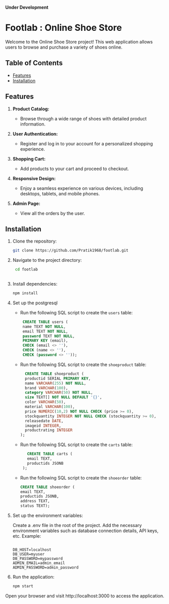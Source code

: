**Under Development**

# Footlab :  Online Shoe Store

Welcome to the Online Shoe Store project! This web application allows users to browse and purchase a variety of shoes online.

## Table of Contents

- [Features](#features)
- [Installation](#installation)



## Features

1. **Product Catalog:**
   - Browse through a wide range of shoes with detailed product information.

2. **User Authentication:**
   - Register and log in to your account for a personalized shopping experience.

3. **Shopping Cart:**
   - Add products to your cart and proceed to checkout.

4. **Responsive Design:**
   - Enjoy a seamless experience on various devices, including desktops, tablets, and mobile phones.
     
5. **Admin Page:**
   - View all the orders by the user.
## Installation

1. Clone the repository:
   ```bash
   git clone https://github.com/Pratik1968/footlab.git
2. Navigate to the project directory:
   ```bash
    cd footlab
  
    ```

3. Install dependencies:
    ```bash
    npm install
    ```
4. Set up the postgresql
    - Run the following SQL script to create the `users` table:
      ```sql
       CREATE TABLE users (
       name TEXT NOT NULL,
       email TEXT NOT NULL,
       password TEXT NOT NULL,
       PRIMARY KEY (email),
       CHECK (email <> ''),
       CHECK (name <> ''),
       CHECK (password <> ''));
      ```
    -  Run the following SQL script to create the `shoeproduct` table:
       ```sql
         CREATE TABLE shoeproduct (
         productid SERIAL PRIMARY KEY,
         name VARCHAR(255) NOT NULL,
         brand VARCHAR(100),
         category VARCHAR(50) NOT NULL,
         size TEXT[] NOT NULL DEFAULT '{}',
         color VARCHAR(50),
         material VARCHAR(100),
         price NUMERIC(10,2) NOT NULL CHECK (price >= 0),
         stockquantity INTEGER NOT NULL CHECK (stockquantity >= 0),
         releasedate DATE,
         imageid INTEGER,
         productrating INTEGER
       );
       ```

   - Run the following SQL script to create the `carts` table:
      ```sql
         CREATE TABLE carts (
         email TEXT,
         productids JSONB
       );
       ```
   - Run the following SQL script to create the `shoeorder` table:

      ```sql
      CREATE TABLE shoeorder (
      email TEXT,
     productids JSONB,
     address TEXT,
     status TEXT);
      ```
6. Set up the environment variables:

    Create a .env file in the root of the project.
    Add the necessary environment variables such as database connection details, API keys, etc. Example:

    ```env

    DB_HOST=localhost
    DB_USER=myuser
    DB_PASSWORD=mypassword
    ADMIN_EMAIL=admin_email
    ADMIN_PASSWORD=admin_password
    ```
7. Run the application:
    ```bash
    npm start
    ```
Open your browser and visit http://localhost:3000 to access the application.

